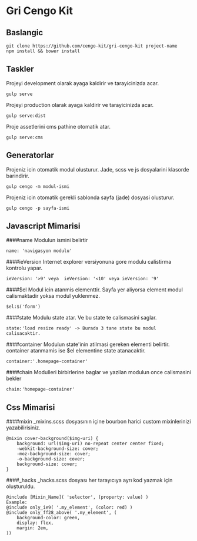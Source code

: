 Gri Cengo Kit
===================


Baslangic
-------------

    git clone https://github.com/cengo-kit/gri-cengo-kit project-name
    npm install && bower install
  
Taskler
-------------

  Projeyi development olarak ayaga kaldirir ve tarayicinizda acar.

    gulp serve

   Projeyi production olarak ayaga kaldirir ve tarayicinizda acar.

    gulp serve:dist

  Proje assetlerini cms pathine otomatik atar.

    gulp serve:cms

  
Generatorlar
-------------

  Projeniz icin otomatik modul olusturur. Jade, scss ve js dosyalarini klasorde barindirir.

    gulp cengo -m modul-ismi
    
  Projeniz icin otomatik gerekli sablonda sayfa (jade) dosyasi olusturur.

    gulp cengo -p sayfa-ismi


Javascript Mimarisi
-------------
####name
Modulun ismini belirtir

    name: 'navigasyon modulu'

####ieVersion
Internet explorer versiyonuna gore modulu calistirma kontrolu yapar. 

    ieVersion: '>9' veya  ieVersion: '<10' veya ieVersion: '9'

####$el
Modul icin atanmis elementtir. Sayfa yer aliyorsa  element modul calismaktadir yoksa modul yuklenmez.

    $el:$('form')

####state
Modulu state atar. Ve bu state te calismasini saglar.

    state:'load resize ready' -> Burada 3 tane state bu modul calisacaktir.

####container
Modulun state'inin atilmasi gereken elementi belirtir. container atanmamis ise $el elementine state atanacaktir.

    container:'.homepage-container'

####chain
Modulleri birbirlerine baglar ve yazilan modulun once calismasini bekler

    chain:'homepage-container'

Css Mimarisi
-------------

####mixin
_mixins.scss dosyasının içine bourbon harici custom mixinlerinizi yazabilirisiniz.

    @mixin cover-background($img-uri) {
        background: url($img-uri) no-repeat center center fixed; 
        -webkit-background-size: cover;
        -moz-background-size: cover;
        -o-background-size: cover;
        background-size: cover;
    } 

####_hacks
_hacks.scss dosyası her tarayıcıya ayrı kod yazmak için oluşturuldu.

    @include [Mixin_Name]( 'selector', (property: value) )
    Example:
    @include only_ie9( '.my_element', (color: red) )
    @include only_ff28_above( '.my_element', (
        background-color: green,
        display: flex,
        margin: 2em,
    )) 
